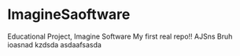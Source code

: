 # ImagineSaoftware
Educational Project, Imagine Software
My first real repo!!
AJSns
Bruh
ioasnad
kzdsda
asdaafsasda